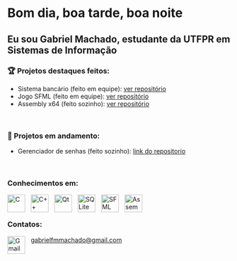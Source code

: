 <h1>Bom dia, boa tarde, boa noite</h1>
<h2>Eu sou Gabriel Machado, estudante da UTFPR em Sistemas de Informação</h2>

<h3>🏆 Projetos destaques feitos:</h3>
<ul>
  <li> Sistema bancário (feito em equipe): <a href="https://github.com/GabFMM/SistemaBancario.git"> ver repositório </a> </li>
  <li> Jogo SFML (feito em equipe): <a href="https://github.com/GabFMM/Jogo_TecProg.git"> ver repositório </a> </li>
  <li> Assembly x64 (feito sozinho): <a href="https://github.com/GabFMM/Projetos-Assembly-x64.git"> ver repositório </a> </li>
</ul>
<br>
<h3>🚧 Projetos em andamento:</h3>
<ul>
  <li> Gerenciador de senhas (feito sozinho): <a href="https://github.com/GabFMM/Gerenciador_de_senhas.git"> link do repositorio </a> </li>
</ul>
<br>
<h3>Conhecimentos em:</h3>
<img align="left" alt="C" width="40px" style="padding-right:10px;" src=https://cdn.jsdelivr.net/gh/devicons/devicon@latest/icons/c/c-original.svg>
<img align="left" alt="C++" width="40px" style="padding-right:10px;" src="https://cdn.jsdelivr.net/gh/devicons/devicon@latest/icons/cplusplus/cplusplus-original.svg">
<img align="left" alt="Qt"  width="40px" style="padding-right:10px;" src="https://cdn.jsdelivr.net/gh/devicons/devicon@latest/icons/qt/qt-original.svg" />
<img align="left" alt="SQLite" width="40px" style="padding-right:10px" src="https://cdn.jsdelivr.net/gh/devicons/devicon@latest/icons/sqlite/sqlite-original.svg" />
<img align="left" alt="SFML" width="40px" style="padding-right:10px" src="https://www.sfml-dev.org/download/goodies/sfml-icon.svg" />
<img align="left" alt="Assembly" width="40px" style="padding-right:10px" src="https://user-images.githubusercontent.com/103866722/177873824-ac727cae-29d5-406d-87de-93bb2bf21f02.png"/>
<br><br>
<h3>Contatos:</h3>
<img align="left" alt="Gmail" width="40px" style="padding-right:10px" src="https://upload.wikimedia.org/wikipedia/commons/7/7e/Gmail_icon_%282020%29.svg"/>
<p><a href="mailto:gabrielfmmachado@gmail.com">gabrielfmmachado@gmail.com</a></p>
